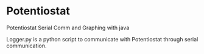 # Potentiostat
Potentiostat Serial Comm and Graphing with java

Logger.py is a python script to communicate with Potentiostat through serial communication. 

